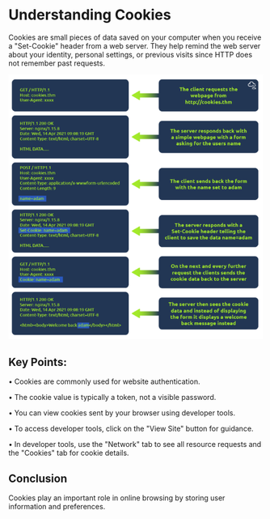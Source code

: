 # Understanding Cookies 

Cookies are small pieces of data saved on your computer when you receive a "Set-Cookie" header from a web server. They help remind the web server about your identity, personal settings, or previous visits since HTTP does not remember past requests. 

![From Try Hackme](image-2.png)

## Key Points: 
• Cookies are commonly used for website authentication. 

• The cookie value is typically a token, not a visible password. 

• You can view cookies sent by your browser using developer tools. 

• To access developer tools, click on the "View Site" button for guidance. 

• In developer tools, use the "Network" tab to see all resource requests and the "Cookies" tab for cookie details. 



## Conclusion 

Cookies play an important role in online browsing by storing user information and preferences.